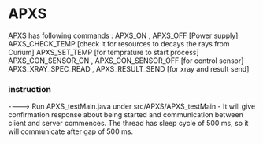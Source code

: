 
# APXS

APXS has following commands :
APXS_ON , APXS_OFF [Power supply]
APXS_CHECK_TEMP [check it for resources to decays the rays from Curium]
APXS_SET_TEMP [for temprature to start process]
APXS_CON_SENSOR_ON , APXS_CON_SENSOR_OFF [for control sensor]
APXS_XRAY_SPEC_READ , APXS_RESULT_SEND [for xray and result send]

### instruction

----> Run APXS_testMain.java under src/APXS/APXS_testMain - It will give confirmation response about being started and communication between client and server commences. The thread has sleep cycle of 500 ms, so it will communicate after gap of 500 ms.

